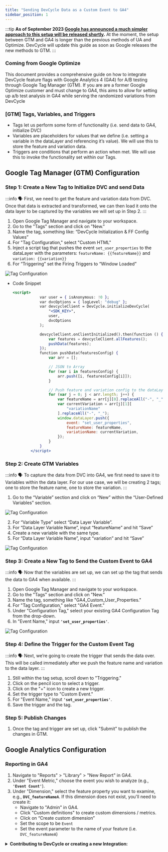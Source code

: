 ```yaml
---
title: "Sending DevCycle Data as a Custom Event to GA4"
sidebar_position: 1
---
```


:::tip
**As of September 2023 [Google has announced a much simpler approach to this setup will be released shortly](https://support.google.com/tagmanager/answer/13543899).** At the moment, the setup between GTM and GA4 is longer than the previous methods of UA and Optimize. DevCycle will update this guide as soon as Google releases the new methods to GTM.
:::

### Coming from Google Optimize

This document provides a comprehensive guide on how to integrate DevCycle feature flags with Google Analytics 4 (GA4) for A/B testing through Google Tag Manager (GTM). If you are are a former Google Optimize customer and must change to GA4, this aims to allow for setting up a/b test analysis in GA4 while serving the randomized variations from DevCycle


### [GTM] Tags, Variables, and Triggers

- Tags let us perform some form of functionality (i.e. send data to GA4, initialize DVC)
- Variables are placeholders for values that we define (i.e. setting a variable in the dataLayer and referencing it’s value). We will use this to store the feature and variation data.
- Triggers are conditions that perform an action when met. We will use this to invoke the functionality set within our Tags.

## Google Tag Manager (GTM) Configuration

### Step 1: Create a New Tag to Initialize DVC and send Data

:::info
🗣 First, we need to get the feature and variation data from DVC. Once that data is extracted and transformed, we can then load it onto the data layer to be captured by the variables we will set up in Step 2.
:::

1. Open Google Tag Manager and navigate to your workspace.
2. Go to the "Tags" section and click on "New."
3. Name the tag, something like: “DevCycle Initialization & FF Config Values”
4. For "Tag Configuration," select "Custom HTML"
5. Inject a script tag that pushes the event `set_user_properties` to the dataLayer with the parameters: `featureName: {{featureName}}` and `variation: {{variation}}` 
6. For “Triggering” set the Firing Triggers to “Window Loaded”

![Tag Configuration](/sept-2023=ga4-1.png)

- Code Snippet
    
    ```jsx
    <script>
                var user = { isAnonymous: !0 };
                var dvcOptions = { logLevel: "debug" };
                var devcycleClient = DevCycle.initializeDevCycle(
                    "<SDK_KEY>",
                    user,
                    dvcOptions
                );
    
                devcycleClient.onClientInitialized().then(function () {
                    var features = devcycleClient.allFeatures();
                    pushData(features);
                });
                function pushData(featuresConfig) {
                    var arr = [];
    
                    // JSON to Array
                    for (var i in featuresConfig) {
                        arr.push([i, featuresConfig[i]]);
                    }
    
                    // Push feature and variation config to the dataLayer
                    for (var j = 0; j < arr.length; j++) {
                        var featureName = arr[j][0].replaceAll("-", "_");
                        var currentVariation = arr[j][1][
                            "variationName"
                        ].replaceAll("-", "_");
                        window.dataLayer.push({
                            event: "set_user_properties",
                            featureName: featureName,
                            variationName: currentVariation,
                        });
                    }
                }
            </script>
    ```
    

### Step 2: Create GTM Variables

:::info
🗣 To capture the data from DVC into GA4, we first need to save it to Variables within the data layer. For our use case, we will be creating 2 tags; one to store the feature name, one to store the variation.
:::

1. Go to the “Variable” section and click on “New” within the “User-Defined Variables” section.
    
![Tag Configuration](/sept-2023=ga4-2.png)
    
2. For “Variable Type” select “Data Layer Variable”.
3. For “Data Layer Variable Name”, input “featureName” and hit “Save”
4. Create a new variable with the same type.
5. For “Data Layer Variable Name”, input “variation” and hit “Save”

![Tag Configuration](/sept-2023=ga4-3.png)


### Step 3: Create a New Tag to Send the Custom Event to GA4

:::info
🗣 Now that the variables are set up, we can set up the tag that sends the data to GA4 when available.
:::

1. Open Google Tag Manager and navigate to your workspace.
2. Go to the "Tags" section and click on "New."
3. Name the tag, something like "GA4_Custom_User_Properties."
4. For "Tag Configuration," select "GA4 Event."
5. Under "Configuration Tag," select your existing GA4 Configuration Tag from the drop-down.
6. In "Event Name," input **`'set_user_properties'`**.
    
![Tag Configuration](/sept-2023=ga4-4.png)

### Step 4: Define the Trigger for the Custom Event Tag

:::info
🗣 Next, we’re going to create the trigger that sends the data over. This will be called immediately after we push the feature name and variation to the data layer.
:::

1. Still within the tag setup, scroll down to "Triggering."
2. Click on the pencil icon to select a trigger.
3. Click on the "+" icon to create a new trigger.
4. Set the trigger type to "Custom Event."
5. For "Event Name," input **`'set_user_properties'`**.
6. Save the trigger and the tag.

### Step 5: Publish Changes

1. Once the tag and trigger are set up, click "Submit" to publish the changes in GTM.

## Google Analytics Configuration

### **Reporting in GA4**

1. Navigate to "Reports" > "Library" > "New Report" in GA4.
2. Under "Event Metric," choose the event you wish to analyze (e.g., **`'Event Count'`**).
3. Under "Dimension," select the feature property you want to examine, e.g., **`DVC_featureNameA`**. If this dimension does not exist, you'll need to create it:
    - Navigate to "Admin" in GA4.
    - Click "Custom definitions" to create custom dimensions / metrics.
    - Click on “Create custom dimension”
    - Set the scope to be `Event`
    - Set the event parameter to the name of your feature (i.e. `DVC_featureNameA`)

<details>
  <summary>
 <b><i className="fas fa-arrows-alt"></i> Contributing to DevCycle or creating a new Integration:</b>
  </summary>
  <div>     
    <p>
    If you would like to contribute to an existing integration or tool, all of DevCycle's tools and integrations  are <a href="https://github.com/devcycleHQ">open source on the DevCycle github repository.</a>
</p>
<p>
 Further, if you'd like to create a new tool or integration, a great starting point is <a href="/management-api/">DevCycle's Management API</a> which allows you to modify and interact with features and more within a devcycle project, as well as the <a href="/bucketing-api/">DevCycle Bucketing API</a>  which is used to give users features and variables (as used within the DevCycle SDKs!)
  </p>
  </div>
</details>